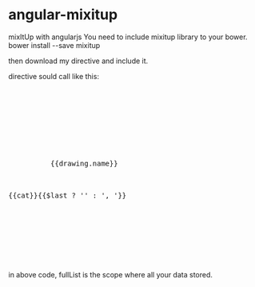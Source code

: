 # angular-mixitup
mixItUp with angularjs
You need to include mixitup library to your bower.
bower install --save mixitup

then download my directive and include it. 

directive sould call like this:
<pre>
 <div id="grid" mixitup='mixitup' class="row portfolio show-all" entities='fullList'
       defaultorder="{{defaultFilter}}"  >
    <div class="mix portfolio-item grid-item" isotope-item="isotope-item" ng-class="className($index,fullList)"  data-myorder="{{$index}}"
         ng-repeat="drawing in fullList">
      <a href="#"><img class="img-responsive" ng-src="./resources/images/{{drawing.image}}" alt="" /></a>
      <div class="detail">
        <div class="pname">
          {{drawing.name}}
        </div>
        <div class="category"><span ng-repeat="cat in drawing.category">{{cat}}{{$last ? '' : ', '}}</span></div>
      </div>
    </div>
  </div>
  </pre>
  in above code, fullList is the scope where all your data stored.
